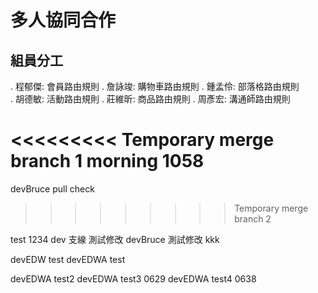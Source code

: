 # 多人協同合作

## 組員分工

. 程郁傑: 會員路由規則
. 詹詠竣: 購物車路由規則
. 鍾孟伶: 部落格路由規則  
. 胡德敏: 活動路由規則
. 莊維昕: 商品路由規則
. 周彥宏: 溝通師路由規則

<<<<<<<<< Temporary merge branch 1
morning 1058
=========

devBruce pull check

> > > > > > > > > Temporary merge branch 2

test
1234
dev 支線 測試修改
devBruce 測試修改
kkk

devEDW test
devEDWA test

devEDWA test2
devEDWA test3 0629
devEDWA test4 0638